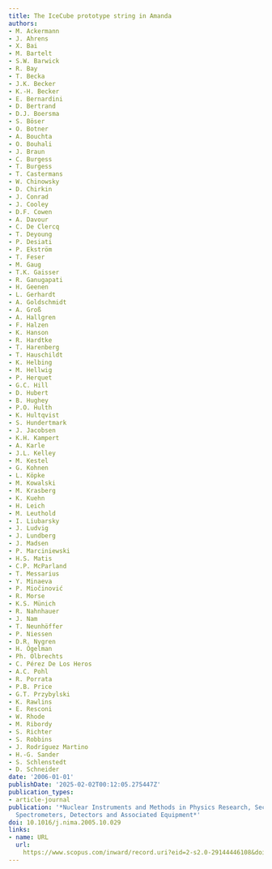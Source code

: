 ```yaml
---
title: The IceCube prototype string in Amanda
authors:
- M. Ackermann
- J. Ahrens
- X. Bai
- M. Bartelt
- S.W. Barwick
- R. Bay
- T. Becka
- J.K. Becker
- K.-H. Becker
- E. Bernardini
- D. Bertrand
- D.J. Boersma
- S. Böser
- O. Botner
- A. Bouchta
- O. Bouhali
- J. Braun
- C. Burgess
- T. Burgess
- T. Castermans
- W. Chinowsky
- D. Chirkin
- J. Conrad
- J. Cooley
- D.F. Cowen
- A. Davour
- C. De Clercq
- T. Deyoung
- P. Desiati
- P. Ekström
- T. Feser
- M. Gaug
- T.K. Gaisser
- R. Ganugapati
- H. Geenen
- L. Gerhardt
- A. Goldschmidt
- A. Groß
- A. Hallgren
- F. Halzen
- K. Hanson
- R. Hardtke
- T. Harenberg
- T. Hauschildt
- K. Helbing
- M. Hellwig
- P. Herquet
- G.C. Hill
- D. Hubert
- B. Hughey
- P.O. Hulth
- K. Hultqvist
- S. Hundertmark
- J. Jacobsen
- K.H. Kampert
- A. Karle
- J.L. Kelley
- M. Kestel
- G. Kohnen
- L. Köpke
- M. Kowalski
- M. Krasberg
- K. Kuehn
- H. Leich
- M. Leuthold
- I. Liubarsky
- J. Ludvig
- J. Lundberg
- J. Madsen
- P. Marciniewski
- H.S. Matis
- C.P. McParland
- T. Messarius
- Y. Minaeva
- P. Miočinović
- R. Morse
- K.S. Münich
- R. Nahnhauer
- J. Nam
- T. Neunhöffer
- P. Niessen
- D.R. Nygren
- H. Ögelman
- Ph. Olbrechts
- C. Pérez De Los Heros
- A.C. Pohl
- R. Porrata
- P.B. Price
- G.T. Przybylski
- K. Rawlins
- E. Resconi
- W. Rhode
- M. Ribordy
- S. Richter
- S. Robbins
- J. Rodríguez Martino
- H.-G. Sander
- S. Schlenstedt
- D. Schneider
date: '2006-01-01'
publishDate: '2025-02-02T00:12:05.275447Z'
publication_types:
- article-journal
publication: '*Nuclear Instruments and Methods in Physics Research, Section A: Accelerators,
  Spectrometers, Detectors and Associated Equipment*'
doi: 10.1016/j.nima.2005.10.029
links:
- name: URL
  url: 
    https://www.scopus.com/inward/record.uri?eid=2-s2.0-29144446108&doi=10.1016%2fj.nima.2005.10.029&partnerID=40&md5=9101d34c5cd5687141e9f793e327f113
---
```

